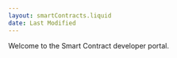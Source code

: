 ```yaml
---
layout: smartContracts.liquid
date: Last Modified
---
```

Welcome to the Smart Contract developer portal.